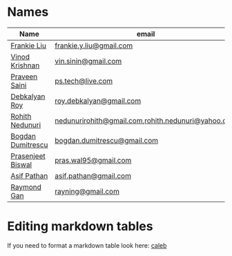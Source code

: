 # Names

| Name                                                 | email                         |
| ---------------------------------------------------- | ----------------------------- |
| [Frankie Liu](https://github.com/frankieliu)         | frankie.y.liu@gmail.com       |
| [Vinod Krishnan](https://github.com/vtkrishn)        | vin.sinin@gmail.com           |
| [Praveen Saini](https://github.com/PS2U)             | ps.tech@live.com              |
| [Debkalyan Roy](https://github.com/debkalyan)        | roy.debkalyan@gmail.com       |
| [Rohith Nedunuri](https://github.com/rohithnedunuri) | nedunurirohith@gmail.com,rohith.nedunuri@yahoo.com      |
| [Bogdan Dumitrescu](https://github.com/bogdanBDM)    | bogdan.dumitrescu@gmail.com   |
| [Prasenjeet Biswal](https://github.com/pras95)       | pras.wal95@gmail.com          |
| [Asif Pathan](https://github.com/npcomp1ete)         | asif.pathan@gmail.com         |
| [Raymond Gan](https://github.com/rayning0)           | rayning@gmail.com             |

# Editing markdown tables

If you need to format a markdown table look here:
[caleb](https://calebeby.gitlab.io/blog/2016/formatting-markdown-tables-in-vim/)
